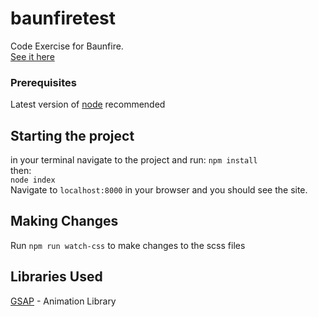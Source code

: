 # baunfiretest

Code Exercise for Baunfire.\
[See it here](https://drew-haas.github.io/baunfiretest/)

### Prerequisites

Latest version of [node](https://www.npmjs.com/get-npm) recommended

## Starting the project

in your terminal navigate to the project and run:
`npm install`\
then:\
`node index`\
Navigate to `localhost:8000` in your browser and you should see the site.

## Making Changes

Run `npm run watch-css` to make changes to the scss files

## Libraries Used

[GSAP](https://greensock.com/gsap) - Animation Library
